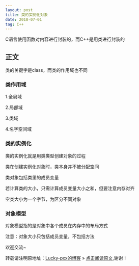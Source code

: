 ```yaml
---
layout: post
title: 类的实例化对象
date: 2018-07-01
tag: C++
---  
```


C语言使用函数对内容进行封装的，而C++是用类进行封装的

## 正文

类的关键字是class，而类的作用域也不同

### 类作用域

 1.全局域

 2.局部域

 3.类域

 4.名字空间域

### 类的实例化

类的实例化就是用类类型创建对象的过程

类在创建实例化对象时，类本身并不被分配空间

类对象包括类里的成员变量

若计算类的大小，只需计算成员变量大小之和，但要注意内存对齐

空类大小为一个字节，为区分不同对象

### 对象模型

对象模型指的是对象中各个成员在内存中的布局方式 

注意：对象大小只包括成员变量，不包括方法

欢迎交流~
  
转载请注明原地址：[Lucky-pxx的博客](http://www.bingoxin.top) » [点击阅读原文](http://www.bingoxin.top/2018/07/C++%E4%B8%AD%E7%B1%BB%E7%9A%84%E5%AE%9E%E4%BE%8B%E5%8C%96%E5%AF%B9%E8%B1%A1/),谢谢！